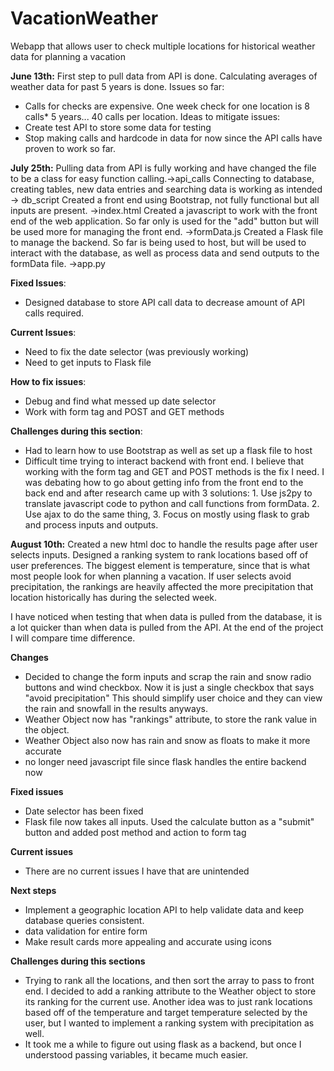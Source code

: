 # VacationWeather
Webapp that allows user to check multiple locations for historical weather data for planning a vacation 

**June 13th:**
First step to pull data from API is done. 
Calculating averages of weather data for past 5 years is done.
Issues so far: 
- Calls for checks are expensive. One week check for one location is 8 calls* 5 years... 40 calls per location.
Ideas to mitigate issues:
- Create test API to store some data for testing 
- Stop making calls and hardcode in data for now since the API calls have proven to work so far.

**July 25th:**
Pulling data from API is fully working and have changed the file to be a class for easy function calling.->api_calls
Connecting to database, creating tables, new data entries and searching data is working as intended -> db_script
Created a front end using Bootstrap, not fully functional but all inputs are present. ->index.html
Created a javascript to work with the front end of the web application. So far only is used for the "add" button but will be used more for managing the front end. ->formData.js
Created a Flask file to manage the backend. So far is being used to host, but will be used to interact with the database, as well as process data and send outputs to the formData file. ->app.py

**Fixed Issues**:
- Designed database to store API call data to decrease amount of API calls required.

**Current Issues**:
- Need to fix the date selector (was previously working)
- Need to get inputs to Flask file

**How to fix issues**:
- Debug and find what messed up date selector
- Work with form tag and POST and GET methods

**Challenges during this section**:
- Had to learn how to use Bootstrap as well as set up a flask file to host 
- Difficult time trying to interact backend with front end. I believe that working with the form tag and GET and POST methods is the fix I need. I was debating how to go about getting info from the front end to the back end and after research came up with 3 solutions: 1. Use js2py to translate javascript code to python and call functions from formData. 2. Use ajax to do the same thing, 3. Focus on mostly using flask to grab and process inputs and outputs.

**August 10th:**
Created a new html doc to handle the results page after user selects inputs. Designed a ranking system to rank locations based off of user preferences. The biggest element is temperature, since that is what most people look for when planning a vacation. If user selects avoid precipitation, the rankings are heavily affected the more precipitation that location historically has during the selected week.

I have noticed when testing that when data is pulled from the database, it is a lot quicker than when data is pulled from the API. At the end of the project I will compare time difference.

**Changes**
- Decided to change the form inputs and scrap the rain and snow radio buttons and wind checkbox. Now it is just a single checkbox that says "avoid precipitation" This should simplify user choice and they can view the rain and snowfall in the results anyways. 
- Weather Object now has "rankings" attribute, to store the rank value in the object. 
- Weather Object also now has rain and snow as floats to make it more accurate
- no longer need javascript file since flask handles the entire backend now

**Fixed issues**
- Date selector has been fixed
- Flask file now takes all inputs. Used the calculate button as a "submit" button and added post method and action to form tag

**Current issues**
- There are no current issues I have that are unintended

**Next steps**
- Implement a geographic location API to help validate data and keep database queries consistent.
- data validation for entire form
- Make result cards more appealing and accurate using icons

**Challenges during this sections**
- Trying to rank all the locations, and then sort the array to pass to front end. I decided to add a ranking attribute to the Weather object to store its ranking for the current use. Another idea was to just rank locations based off of the temperature and target temperature selected by the user, but I wanted to implement a ranking system with precipitation as well.
- It took me a while to figure out using flask as a backend, but once I understood passing variables, it became much easier.



